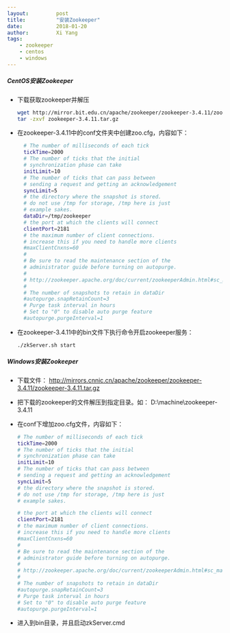 ```yaml
---
layout: 		post
title: 			"安装Zookeeper"
date:			2018-01-20 
author:			Xi Yang
tags: 
    - zookeeper
    - centos
    - windows
---   
```


##### CentOS安装Zookeeper

- 下载获取zookeeper并解压
	```bash
	wget http://mirror.bit.edu.cn/apache/zookeeper/zookeeper-3.4.11/zookeeper-3.4.11.tar.gz
	tar -zxvf zookeeper-3.4.11.tar.gz
	```

- 在zookeeper-3.4.11中的conf文件夹中创建zoo.cfg，内容如下：
	```bash
	  # The number of milliseconds of each tick
	  tickTime=2000
	  # The number of ticks that the initial
	  # synchronization phase can take
	  initLimit=10
	  # The number of ticks that can pass between
	  # sending a request and getting an acknowledgement
	  syncLimit=5
	  # the directory where the snapshot is stored.
	  # do not use /tmp for storage, /tmp here is just
	  # example sakes.
	  dataDir=/tmp/zookeeper
	  # the port at which the clients will connect
	  clientPort=2181
	  # the maximum number of client connections.
	  # increase this if you need to handle more clients
	  #maxClientCnxns=60
	  #
	  # Be sure to read the maintenance section of the
	  # administrator guide before turning on autopurge.
	  #
	  # http://zookeeper.apache.org/doc/current/zookeeperAdmin.html#sc_maintenance
	  #
	  # The number of snapshots to retain in dataDir
	  #autopurge.snapRetainCount=3
	  # Purge task interval in hours
	  # Set to "0" to disable auto purge feature
	  #autopurge.purgeInterval=1
	```

- 在zookeeper-3.4.11中的bin文件下执行命令开启zookeeper服务：
	```bash
	./zkServer.sh start
	```

##### Windows安装Zookeeper

- 下载文件：
	http://mirrors.cnnic.cn/apache/zookeeper/zookeeper-3.4.11/zookeeper-3.4.11.tar.gz 

- 把下载的zookeeper的文件解压到指定目录。如： D:\machine\zookeeper-3.4.11

- 在conf下增加zoo.cfg文件，内容如下：
	 ```bash
	 # The number of milliseconds of each tick
	 tickTime=2000
	 # The number of ticks that the initial
	 # synchronization phase can take
	 initLimit=10
	 # The number of ticks that can pass between
	 # sending a request and getting an acknowledgement
	 syncLimit=5
	 # the directory where the snapshot is stored.
	 # do not use /tmp for storage, /tmp here is just
	 # example sakes.

	 # the port at which the clients will connect
	 clientPort=2181
	 # the maximum number of client connections.
	 # increase this if you need to handle more clients
	 #maxClientCnxns=60
	 #
	 # Be sure to read the maintenance section of the
	 # administrator guide before turning on autopurge.
	 #
	 # http://zookeeper.apache.org/doc/current/zookeeperAdmin.html#sc_maintenance
	 #
	 # The number of snapshots to retain in dataDir
	 #autopurge.snapRetainCount=3
	 # Purge task interval in hours
	 # Set to "0" to disable auto purge feature
	 #autopurge.purgeInterval=1
 	 ```

- 进入到bin目录，并且启动zkServer.cmd
